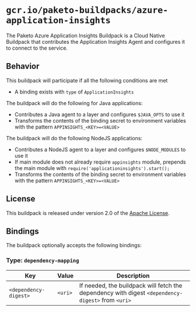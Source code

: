 # `gcr.io/paketo-buildpacks/azure-application-insights`
The Paketo Azure Application Insights Buildpack is a Cloud Native Buildpack that contributes the Application Insights Agent and configures it to connect to the service.

## Behavior
This buildpack will participate if all the following conditions are met

* A binding exists with `type` of `ApplicationInsights`

The buildpack will do the following for Java applications:

* Contributes a Java agent to a layer and configures `$JAVA_OPTS` to use it
* Transforms the contents of the binding secret to environment variables with the pattern `APPINSIGHTS_<KEY>=<VALUE>`

The buildpack will do the following NodeJS applications:

* Contributes a NodeJS agent to a layer and configures `$NODE_MODULES` to use it
* If main module does not already require `appinsights` module, prepends the main module with `require('applicationinsights').start();`
* Transforms the contents of the binding secret to environment variables with the pattern `APPINSIGHTS_<KEY>=<VALUE>`

## License
This buildpack is released under version 2.0 of the [Apache License][a].

## Bindings
The buildpack optionally accepts the following bindings:

### Type: `dependency-mapping`
|Key                   | Value   | Description
|----------------------|---------|------------
|`<dependency-digest>` | `<uri>` | If needed, the buildpack will fetch the dependency with digest `<dependency-digest>` from `<uri>`

[a]: http://www.apache.org/licenses/LICENSE-2.0
